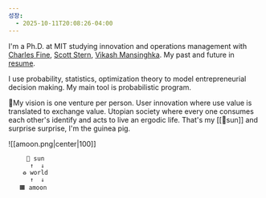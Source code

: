 ```yaml
---
성장:
  - 2025-10-11T20:08:26-04:00
---
```

I'm a Ph.D. at MIT studying innovation and operations management with [Charles Fine](https://www.charles-fine.com/),  [Scott Stern](https://www.scott-stern.com/), [Vikash Mansinghka](https://probcomp-test211190.csail.mit.edu/talks/). My past and future in [resume](https://www.dropbox.com/scl/fi/fa14fcd5ihdq014k6v4h0/Angie-Moon-Resume.pdf?rlkey=y7eerk8e6yx028es2rq7vjmid&dl=0). 

I use probability, statistics, optimization theory to model entrepreneurial decision making. My main tool is probabilistic program. 

My vision is one venture per person. User innovation where use value is translated to exchange value. Utopian society where every one consumes each other's identify and acts to live an ergodic life. That's my [[🔴sun]] and surprise surprise, I'm the guinea pig.

![[amoon.png|center|100]]


```
     🔴 sun
      ↑  ↓
    ♻️ world
      ↑  ↓  
   🟧 amoon
```

